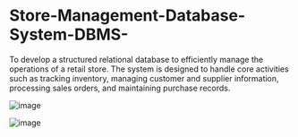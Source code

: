 # Store-Management-Database-System-DBMS-
To develop a structured relational database to efficiently manage the operations of a retail store.
The system is designed to handle core
activities such as tracking inventory, managing customer and supplier information, processing sales
orders, and maintaining purchase records.


![image](https://github.com/user-attachments/assets/0aacf528-c621-4d01-bc14-7bf3b2adf05d)

![image](https://github.com/user-attachments/assets/e58dd13c-fd55-435c-bfd6-442a983c65b1)
